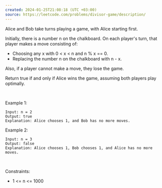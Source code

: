 ```yaml
---
created: 2024-01-25T21:08:18 (UTC +03:00)
source: https://leetcode.com/problems/divisor-game/description/
---
```

Alice and Bob take turns playing a game, with Alice starting first.

Initially, there is a number n on the chalkboard. On each player's turn, that player makes a move consisting of:

* Choosing any x with 0 < x < n and n % x == 0.
* Replacing the number n on the chalkboard with n - x.

Also, if a player cannot make a move, they lose the game.

Return true if and only if Alice wins the game, assuming both players play optimally.

 

Example 1:

```
Input: n = 2
Output: true
Explanation: Alice chooses 1, and Bob has no more moves.
```

Example 2:

```
Input: n = 3
Output: false
Explanation: Alice chooses 1, Bob chooses 1, and Alice has no more moves.
```

 

Constraints:

* 1 <= n <= 1000
